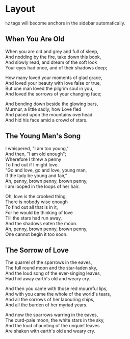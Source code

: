 # Layout

`h2` tags will become anchors in the sidebar automatically.

## When You Are Old

When you are old and grey and full of sleep,  
And nodding by the fire, take down this book,  
And slowly read, and dream of the soft look  
Your eyes had once, and of their shadows deep;

How many loved your moments of glad grace,  
And loved your beauty with love false or true,  
But one man loved the pilgrim soul in you,  
And loved the sorrows of your changing face;

And bending down beside the glowing bars,  
Murmur, a little sadly, how Love fled  
And paced upon the mountains overhead  
And hid his face amid a crowd of stars.

## The Young Man's Song

I whispered, "I am too young,"  
And then, "I am old enough";  
Wherefore I threw a penny  
To find out if I might love.  
"Go and love, go and love, young man,  
If the lady be young and fair,"  
Ah, penny, brown penny, brown penny,  
I am looped in the loops of her hair.  

Oh, love is the crooked thing,  
There is nobody wise enough  
To find out all that is in it,  
For he would be thinking of love  
Till the stars had run away,  
And the shadows eaten the moon.  
Ah, penny, brown penny, brown penny,  
One cannot begin it too soon.  

## The Sorrow of Love

The quarrel of the sparrows in the eaves,  
The full round moon and the star-laden sky,  
And the loud song of the ever-singing leaves,  
Had hid away earth's old and weary cry.  
  
And then you came with those red mournful lips,  
And with you came the whole of the world's tears,  
And all the sorrows of her labouring ships,  
And all the burden of her myriad years.  
  
And now the sparrows warring in the eaves,  
The curd-pale moon, the white stars in the sky,  
And the loud chaunting of the unquiet leaves  
Are shaken with earth's old and weary cry.  

